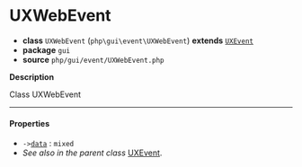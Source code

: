 # UXWebEvent

- **class** `UXWebEvent` (`php\gui\event\UXWebEvent`) **extends** [`UXEvent`](https://github.com/jphp-compiler/jphp/blob/master/exts/jphp-gui-ext/api-docs/classes/php/gui/event/UXEvent.md)
- **package** `gui`
- **source** `php/gui/event/UXWebEvent.php`

**Description**

Class UXWebEvent

---

#### Properties

- `->`[`data`](#prop-data) : `mixed`
- *See also in the parent class* [UXEvent](https://github.com/jphp-compiler/jphp/blob/master/exts/jphp-gui-ext/api-docs/classes/php/gui/event/UXEvent.md).